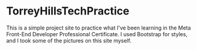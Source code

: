 # TorreyHillsTechPractice

This is a simple project site to practice what I've been learning in the Meta Front-End Developer Professional Certificate. I used Bootstrap for styles, and I took some of the pictures on this site myself. 